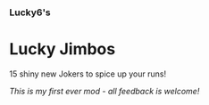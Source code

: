 ### Lucky6's
# Lucky Jimbos

15 shiny new Jokers to spice up your runs!

*This is my first ever mod - all feedback is welcome!*
